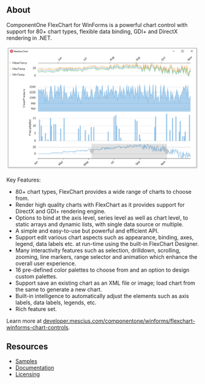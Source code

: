 ## About

ComponentOne FlexChart for WinForms is a powerful chart control with support for 80+ chart types, flexible data binding, GDI+ and DirectX rendering in .NET.

![WinForms FlexChart Control](https://raw.githubusercontent.com/GrapeCity/ComponentOne-WinForms-Samples/5dc3e2e0e9fe814b46a65929a54f662f431980d7/Core/FlexChart/WinForms_FlexChart.png  "WinForms FlexChart")

Key Features:

* 80+ chart types, FlexChart provides a wide range of charts to choose from.
* Render high quality charts with FlexChart as it provides support for DirectX and GDI+ rendering engine.
* Options to bind at the axis level, series level as well as chart level, to static arrays and dynamic lists, with single data source or multiple.
* A simple and easy-to-use but powerful and efficient API.
* Support edit various chart aspects such as appearance, binding, axes, legend, data labels etc. at run-time using the built-in FlexChart Designer.
* Many interactivity features such as selection, drilldown, scrolling, zooming, line markers, range selector and animation which enhance the overall user experience.
* 16 pre-defined color palettes to choose from and an option to design custom palettes.
* Support save an existing chart as an XML file or image; load chart from the same to generate a new chart.
* Built-in intelligence to automatically adjust the elements such as axis labels, data labels, legends, etc.
* Rich feature set.

Learn more at [developer.mescius.com/componentone/winforms/flexchart-winforms-chart-controls](https://developer.mescius.com/componentone/winforms/flexchart-winforms-chart-controls).

## Resources

* [Samples](https://github.com/GrapeCity/ComponentOne-WinForms-Samples/tree/master/Core/FlexChart) 
* [Documentation](https://developer.mescius.com/componentone/docs/win/online-flexchart/overview.html)
* [Licensing](https://developer.mescius.com/componentone/licensing)
